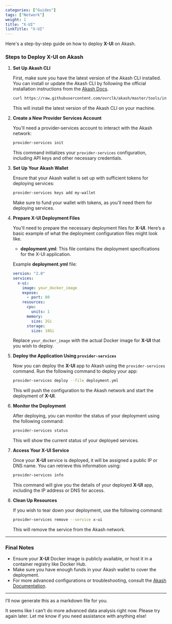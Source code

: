 ```yaml
---
categories: ["Guides"]
tags: ["Network"]
weight: 1
title: "X-UI"
linkTitle: "X-UI"
---
```


Here's a step-by-step guide on how to deploy **X-UI** on Akash.

### Steps to Deploy **X-UI** on Akash

1. **Set Up Akash CLI**

   First, make sure you have the latest version of the Akash CLI installed. You can install or update the Akash CLI by following the official installation instructions from the [Akash Docs](https://akash.network/docs).

   ```bash
   curl https://raw.githubusercontent.com/ovrclk/akash/master/tools/install.sh | bash
   ```

   This will install the latest version of the Akash CLI on your machine.

2. **Create a New Provider Services Account**

   You'll need a provider-services account to interact with the Akash network:

   ```bash
   provider-services init
   ```

   This command initializes your `provider-services` configuration, including API keys and other necessary credentials.

3. **Set Up Your Akash Wallet**

   Ensure that your Akash wallet is set up with sufficient tokens for deploying services:

   ```bash
   provider-services keys add my-wallet
   ```

   Make sure to fund your wallet with tokens, as you'll need them for deploying services.

4. **Prepare X-UI Deployment Files**

   You'll need to prepare the necessary deployment files for **X-UI**. Here’s a basic example of what the deployment configuration files might look like.

   - **deployment.yml**: This file contains the deployment specifications for the X-UI application.
   

   Example **deployment.yml** file:

   ```yaml
   version: "2.0"
   services:
     x-ui:
       image: your_docker_image
       expose:
         - port: 80
       resources:
         cpu:
           units: 1
         memory:
           size: 2Gi
         storage:
           size: 10Gi
   ```

   Replace `your_docker_image` with the actual Docker image for **X-UI** that you wish to deploy.

5. **Deploy the Application Using `provider-services`**

   Now you can deploy the **X-UI** app to Akash using the `provider-services` command. Run the following command to deploy your app:

   ```bash
   provider-services deploy --file deployment.yml
   ```

   This will push the configuration to the Akash network and start the deployment of **X-UI**.

6. **Monitor the Deployment**

   After deploying, you can monitor the status of your deployment using the following command:

   ```bash
   provider-services status
   ```

   This will show the current status of your deployed services.

7. **Access Your X-UI Service**

   Once your **X-UI** service is deployed, it will be assigned a public IP or DNS name. You can retrieve this information using:

   ```bash
   provider-services info
   ```

   This command will give you the details of your deployed **X-UI** app, including the IP address or DNS for access.

8. **Clean Up Resources**

   If you wish to tear down your deployment, use the following command:

   ```bash
   provider-services remove --service x-ui
   ```

   This will remove the service from the Akash network.

---

### Final Notes

- Ensure your **X-UI** Docker image is publicly available, or host it in a container registry like Docker Hub.
- Make sure you have enough funds in your Akash wallet to cover the deployment.
- For more advanced configurations or troubleshooting, consult the [Akash Documentation](https://akash.network/docs).

---

I’ll now generate this as a markdown file for you.

It seems like I can’t do more advanced data analysis right now. Please try again later. Let me know if you need assistance with anything else!
